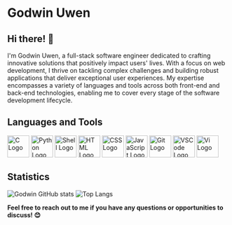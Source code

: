 # Godwin Uwen

## Hi there! 👋

I'm Godwin Uwen, a full-stack software engineer dedicated to crafting innovative solutions that positively impact users' lives. With a focus on web development, I thrive on tackling complex challenges and building robust applications that deliver exceptional user experiences. My expertise encompasses a variety of languages and tools across both front-end and back-end technologies, enabling me to cover every stage of the software development lifecycle.

## Languages and Tools

<img src="https://upload.wikimedia.org/wikipedia/commons/thumb/1/19/C_Logo.png/50px-C_Logo.png" alt="C Logo" width="50" height="50"> <img src="https://upload.wikimedia.org/wikipedia/commons/thumb/c/c3/Python-logo-notext.svg/50px-Python-logo-notext.svg.png" alt="Python Logo" width="50" height="50"> <img src="https://upload.wikimedia.org/wikipedia/commons/thumb/3/35/Tux.svg/50px-Tux.svg.png" alt="Shell Logo" width="50" height="50"> <img src="https://upload.wikimedia.org/wikipedia/commons/thumb/6/61/HTML5_logo_and_wordmark.svg/50px-HTML5_logo_and_wordmark.svg.png" alt="HTML Logo" width="50" height="50"> <img src="https://upload.wikimedia.org/wikipedia/commons/thumb/d/d5/CSS3_logo_and_wordmark.svg/50px-CSS3_logo_and_wordmark.svg.png" alt="CSS Logo" width="50" height="50"> <img src="https://upload.wikimedia.org/wikipedia/commons/thumb/6/6a/JavaScript-logo.png/50px-JavaScript-logo.png" alt="JavaScript Logo" width="50" height="50"> <img src="https://upload.wikimedia.org/wikipedia/commons/thumb/e/e0/Git-logo.svg/50px-Git-logo.svg.png" alt="Git Logo" width="50" height="50"> <img src="https://upload.wikimedia.org/wikipedia/commons/thumb/9/9a/Visual_Studio_Code_1.35_icon.svg/50px-Visual_Studio_Code_1.35_icon.svg.png" alt="VSCode Logo" width="50" height="50"> <img src="https://upload.wikimedia.org/wikipedia/commons/thumb/9/9f/Vimlogo.svg/50px-Vimlogo.svg.png" alt="Vi Logo" width="50" height="50">

## Statistics

 ![Godwin GitHub stats](https://github-readme-stats.vercel.app/api?username=uwen-godwin&show_icons=true&theme=radical)
![Top Langs](https://github-readme-stats.vercel.app/api/top-langs/?username=uwen-godwin&layout=compact&theme=radical)
  
**Feel free to reach out to me if you have any questions or opportunities to discuss! 😊**
